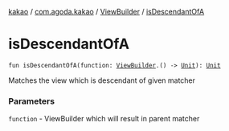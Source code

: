 [kakao](../../index.md) / [com.agoda.kakao](../index.md) / [ViewBuilder](index.md) / [isDescendantOfA](.)

# isDescendantOfA

`fun isDescendantOfA(function: `[`ViewBuilder`](index.md)`.() -> `[`Unit`](https://kotlinlang.org/api/latest/jvm/stdlib/kotlin/-unit/index.html)`): `[`Unit`](https://kotlinlang.org/api/latest/jvm/stdlib/kotlin/-unit/index.html)

Matches the view which is descendant of given matcher

### Parameters

`function` - ViewBuilder which will result in parent matcher